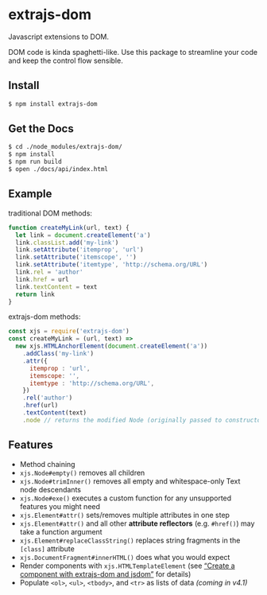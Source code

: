 # extrajs-dom
Javascript extensions to DOM.

DOM code is kinda spaghetti-like.
Use this package to streamline your code and keep the control flow sensible.

## Install

```bash
$ npm install extrajs-dom
```

## Get the Docs

```bash
$ cd ./node_modules/extrajs-dom/
$ npm install
$ npm run build
$ open ./docs/api/index.html
```

## Example

traditional DOM methods:
```js
function createMyLink(url, text) {
  let link = document.createElement('a')
  link.classList.add('my-link')
  link.setAttribute('itemprop', 'url')
  link.setAttribute('itemscope', '')
  link.setAttribute('itemtype', 'http://schema.org/URL')
  link.rel = 'author'
  link.href = url
  link.textContent = text
  return link
}
```

extrajs-dom methods:
```js
const xjs = require('extrajs-dom')
const createMyLink = (url, text) =>
  new xjs.HTMLAnchorElement(document.createElement('a'))
    .addClass('my-link')
    .attr({
      itemprop : 'url',
      itemscope: '',
      itemtype : 'http://schema.org/URL',
    })
    .rel('author')
    .href(url)
    .textContent(text)
    .node // returns the modified Node (originally passed to constructor)
```

## Features
- Method chaining
- `xjs.Node#empty()` removes all children
- `xjs.Node#trimInner()` removes all empty and whitespace-only Text node descendants
- `xjs.Node#exe()` executes a custom function for any unsupported features you might need
- `xjs.Element#attr()` sets/removes multiple attributes in one step
- `xjs.Element#attr()` and all other **attribute reflectors** (e.g. `#href()`) may take a function argument
- `xjs.Element#replaceClassString()` replaces string fragments in the `[class]` attribute
- `xjs.DocumentFragment#innerHTML()` does what you would expect
- Render components with `xjs.HTMLTemplateElement`
  (see [“Create a component with extrajs-dom and jsdom”](https://github.com/chharvey/extrajs-view/wiki/Create-a-component-with-extrajs-dom-and-jsdom) for details)
- Populate `<ol>`, `<ul>`, `<tbody>`, and `<tr>` as lists of data *(coming in v4.1)*
